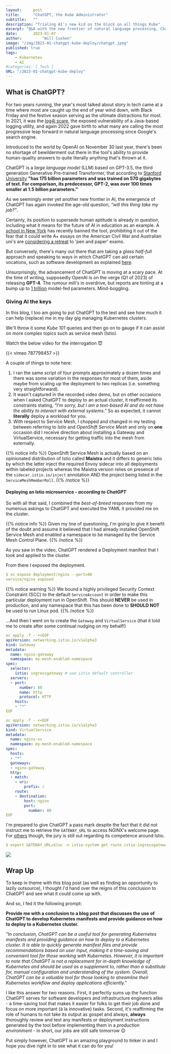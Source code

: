 ```yaml
---
layout:     post
title:      "ChatGPT, the Kube Administrator"
subtitle:   ""
description: "Trialing AI's new kid on the block on all things Kube"
excerpt: "Q&A with the new frontier of natural language processing, ChatGPT, to divulge its Kubernetes knowhow"
date:       2023-01-07
author:         "Will Cushen"
image: "/img/2023-01-chatgpt-kube-deploy/chatgpt.jpeg"
published: true
tags:
    - Kubernetes
    - AI
#categories: [ Tech ]
URL: "/2023-01-chatgpt-kube-deploy"
---
```


## What is ChatGPT? 

For two years running, the year's most talked about story in tech came at a time where most are caught up the end of year wind down, with Black Friday and the festive season serving as the ultimate distractions for most. In 2021, it was the [log4j scare](https://www.infosecurity-magazine.com/news-features/log4j-vulnerability-12-months-on/), the exposed vulnerability of a Java-based logging utility, and again 2022 gave birth to what many are calling the most progressive leap forward in natural language processing since Google's search engine. 

Introduced to the world by OpenAI on November 30 last year, there's been no shortage of bewilderment out there in the tool's ability to provide human-quality answers to quite literally anything that's thrown at it. 

ChatGPT is a _large language model_ (LLM) based on GPT-3.5, the third generation Generative Pre-trained Transformer, that according to [Stanford University](https://hai.stanford.edu/news/how-large-language-models-will-transform-science-society-and-ai) **"has 175 billion parameters and was trained on 570 gigabytes of text. For comparison, its predecessor, GPT-2, was over 100 times smaller at 1.5 billion parameters."**

As we seemingly enter yet another new frontier in AI, the emergence of ChatGPT has again invoked the age-old question, _"will this thing take my job?"_.

Certainly, its position to supersede human aptitude is already in question, including what it means for the future of AI in education as an example. A [school in New York](https://www.abc.net.au/news/2023-01-08/artificial-intelligence-chatgpt-chatbot-explained/101835670) has recently banned the tool, prohibiting it out of the fear that it could write A+ essays on the American Civil War and Australian uni's are [considering a retreat](https://www.theguardian.com/australia-news/2023/jan/10/universities-to-return-to-pen-and-paper-exams-after-students-caught-using-ai-to-write-essays) to 'pen and paper' exams.

But conversely, there's many out there that are taking a _glass half-full_ approach and speaking to ways in which ChatGPT can aid certain vocations, such as software development as explained [here](https://medium.com/geekculture/7-ways-chatgpt-can-help-you-to-become-a-better-developer-2c490d7a387d).

Unsurprisingly, the advancement of ChatGPT is moving at a scary pace. At the time of writing, supposedly OpenAI is on the verge (Q1 of 2023) of releasing **GPT-4**. The rumour mill's in overdrive, but reports are hinting at a bump up to [1 trillion](https://thechainsaw.com/business/chatgpt-4-vs-chatgpt-3-latest-development/) model-fed parameters. Mind-boggling. 

### Giving AI the keys

In this blog, I too am going to put ChatGPT to the test and see how much it can help (replace) me in my day gig managing Kubernetes clusters. 

We'll throw it some _Kube 101_ queries and then go on to gauge if it can assist on more complex topics such as service mesh (Istio).

Watch the below video for the interrogation :smiling_imp:

{{< vimeo 787798457 >}}

A couple of things to note here: 

1. I ran the same script of four prompts approximately a dozen times and there was some variation in the responses for most of them, aside maybe from scaling up the deployment to two replicas (i.e. something very straightforward). 
2. It wasn't captured in the recorded video demo, but on other occasions when I asked ChatGPT to deploy to an actual cluster, it reaffirmed its constraints stating, _"I'm sorry, but I am a text-based AI and do not have the ability to interact with external systems."_ So as expected, it cannot **literally** deploy a workload for you. 
3. With respect to Service Mesh, I chopped and changed in my testing between referring to _Istio_ and _OpenShift Service Mesh_ and only on **one** occasion did I receive direction about installing a Gateway and VirtualService, necessary for getting traffic into the mesh from externally.

{{% notice info %}}
OpenShift Service Mesh is actually based on an opinionated distribution of Istio called **Maistra** and it differs to generic Istio by which the latter inject the required Envoy sidecar into all deployments within labeled projects whereas the Maistra version relies on presence of the `sidecar.istio.io/inject` annotation AND the project being listed in the `ServiceMeshMemberRoll`.
{{% /notice %}}


#### Deploying an Istio microservice - _according to ChatGPT_

So with all that said, I combined the _best-of-breed_ responses from my numerous askings to ChatGPT and executed the YAML it provided me on the cluster.

{{% notice info %}}
Given my line of questioning, I'm going to give it benefit of the doubt and assume it believed that I had already installed OpenShift Service Mesh and enabled a namespace to be managed by the Service Mesh Control Plane. 
{{% /notice %}}

As you saw in the video, ChatGPT rendered a Deployment manifest that I took and applied to the cluster. 

From there I exposed the deployment. 

```yaml
$ oc expose deployment/nginx --port=80
service/nginx exposed
```

{{% notice warning %}}
We bound a highly privileged Security Context Constraint (SCC) to the default `ServiceAccount` in order to make this particular deployment run in OpenShift. This should **NEVER** be used in production, and any namespace that this has been done to **SHOULD NOT** be used to run Linux pod.
{{% /notice %}}


...And then I went on to create the `Gateway` and `VirtualService` (that it told me to create after some continual nudging on my behalf!)

```yaml
oc apply -f - <<EOF
apiVersion: networking.istio.io/v1alpha3
kind: Gateway
metadata:
  name: nginx-gateway
  namespace: my-mesh-enabled-namespace
spec:
  selector:
    istio: ingressgateway # use istio default controller
  servers:
  - port:
      number: 80
      name: http
      protocol: HTTP
    hosts:
    - "*"
EOF
```


```yaml
oc apply -f - <<EOF
apiVersion: networking.istio.io/v1alpha3
kind: VirtualService
metadata:
  name: nginx-vs
  namespace: my-mesh-enabled-namespace
spec:
  hosts:
  - "*"
  gateways:
  - nginx-gateway
  http:
  - match:
    - uri:
        prefix: /
    route:
    - destination:
        host: nginx
        port:
          number: 80
EOF
```

I'm prepared to give ChatGPT a pass mark despite the fact that it did not instruct me to retrieve the `GATEWAY_URL` to access NGINX's welcome page. For [others](https://www.linkedin.com/posts/ioannis-kalyvas-86467034_coding-istio-kubernetes-activity-7019327867058606080-3l4m?utm_source=share&utm_medium=member_desktop) though, the jury is still out regarding its competence around Istio. 

```yaml
$ export GATEWAY_URL=$(oc -n istio-system get route istio-ingressgateway -o jsonpath='{.spec.host}')
```

![](/img/2023-01-chatgpt-kube-deploy/nginx-welcome.png)

## Wrap Up

To keep in theme with this blog post (as well as finding an opportunity to lazily outsource), I thought I'd hand over the reigns of this conclusion to ChatGPT and see what it could come up with. 

And so, I fed it the following prompt:

**Provide me with a conclusion to a blog post that discusses the use of ChatGPT to develop Kubernetes manifests and provide guidance on how to deploy to a Kubernetes cluster.**

_"In conclusion, ChatGPT can be a useful tool for generating Kubernetes manifests and providing guidance on how to deploy to a Kubernetes cluster. It is able to quickly generate manifest files and provide recommendations based on user input, making it a time-saving and convenient tool for those working with Kubernetes. However, it is important to note that ChatGPT is not a replacement for in-depth knowledge of Kubernetes and should be used as a supplement to, rather than a substitute for, manual configuration and understanding of the system. Overall, ChatGPT can be a valuable tool for those looking to streamline their Kubernetes workflow and deploy applications efficiently."_

I like this answer for two reasons. First, it perfectly sums up the function ChatGPT serves for software developers and infrastructure engineers alike - a 
time-saving tool that makes it easier for folks to get their job done and focus on more important (à la innovative) tasks. Second, it's reaffirming the role of humans to not take its output as gospel and always, **always** thoroughly review and test any manifests or deployment instructions generated by the tool before implementing them in a _production environment_ - in short, our jobs are still safe tomorrow :relieved:

Put simply however, ChatGPT is an amazing playground to tinker in and I hope you dive right in to see what it can do for you!